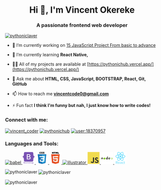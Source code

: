 <h1 align="center">Hi 👋, I'm Vincent Okereke</h1>
<h3 align="center">A passionate frontend web developer</h3>

<p align="left"> <a href="https://github.com/ryo-ma/github-profile-trophy"><img src="https://github-profile-trophy.vercel.app/?username=pythoniclaver" alt="pythoniclaver" /></a> </p>

- 🔭 I’m currently working on [15 JavaScript Project From basic to advance](https://github.com/pythoniclaver/couple-of-javascript-project)

- 🌱 I’m currently learning **React Native,**

- 👨‍💻 All of my projects are available at [https://pythonichub.vercel.app/](https://pythonichub.vercel.app/)

- 💬 Ask me about **HTML, CSS, JavaScript, BOOTSTRAP, React, Git, GitHub**

- 📫 How to reach me **vincentcode0@gmail.com**

- ⚡ Fun fact **I think I'm funny but nah, I just know how to write codes!**

<h3 align="left">Connect with me:</h3>
<p align="left">
<a href="https://twitter.com/vincent_coder" target="blank"><img align="center" src="https://raw.githubusercontent.com/rahuldkjain/github-profile-readme-generator/master/src/images/icons/Social/twitter.svg" alt="vincent_coder" height="30" width="40" /></a>
<a href="https://linkedin.com/in/pythonichub" target="blank"><img align="center" src="https://raw.githubusercontent.com/rahuldkjain/github-profile-readme-generator/master/src/images/icons/Social/linked-in-alt.svg" alt="pythonichub" height="30" width="40" /></a>
<a href="https://stackoverflow.com/users/user:18370957" target="blank"><img align="center" src="https://raw.githubusercontent.com/rahuldkjain/github-profile-readme-generator/master/src/images/icons/Social/stack-overflow.svg" alt="user:18370957" height="30" width="40" /></a>
</p>

<h3 align="left">Languages and Tools:</h3>
<p align="left"> <a href="https://babeljs.io/" target="_blank" rel="noreferrer"> <img src="https://www.vectorlogo.zone/logos/babeljs/babeljs-icon.svg" alt="babel" width="40" height="40"/> </a> <a href="https://getbootstrap.com" target="_blank" rel="noreferrer"> <img src="https://raw.githubusercontent.com/devicons/devicon/master/icons/bootstrap/bootstrap-plain-wordmark.svg" alt="bootstrap" width="40" height="40"/> </a> <a href="https://www.w3schools.com/css/" target="_blank" rel="noreferrer"> <img src="https://raw.githubusercontent.com/devicons/devicon/master/icons/css3/css3-original-wordmark.svg" alt="css3" width="40" height="40"/> </a> <a href="https://www.w3.org/html/" target="_blank" rel="noreferrer"> <img src="https://raw.githubusercontent.com/devicons/devicon/master/icons/html5/html5-original-wordmark.svg" alt="html5" width="40" height="40"/> </a> <a href="https://www.adobe.com/in/products/illustrator.html" target="_blank" rel="noreferrer"> <img src="https://www.vectorlogo.zone/logos/adobe_illustrator/adobe_illustrator-icon.svg" alt="illustrator" width="40" height="40"/> </a> <a href="https://developer.mozilla.org/en-US/docs/Web/JavaScript" target="_blank" rel="noreferrer"> <img src="https://raw.githubusercontent.com/devicons/devicon/master/icons/javascript/javascript-original.svg" alt="javascript" width="40" height="40"/> </a> <a href="https://nodejs.org" target="_blank" rel="noreferrer"> <img src="https://raw.githubusercontent.com/devicons/devicon/master/icons/nodejs/nodejs-original-wordmark.svg" alt="nodejs" width="40" height="40"/> </a> <a href="https://reactjs.org/" target="_blank" rel="noreferrer"> <img src="https://raw.githubusercontent.com/devicons/devicon/master/icons/react/react-original-wordmark.svg" alt="react" width="40" height="40"/> </a> </p>

<p><img align="left" src="https://github-readme-stats.vercel.app/api/top-langs?username=pythoniclaver&show_icons=true&locale=en&layout=compact" alt="pythoniclaver" /></p>

<p>&nbsp;<img align="center" src="https://github-readme-stats.vercel.app/api?username=pythoniclaver&show_icons=true&locale=en" alt="pythoniclaver" /></p>

<p><img align="center" src="https://github-readme-streak-stats.herokuapp.com/?user=pythoniclaver&" alt="pythoniclaver" /></p>
